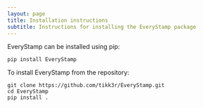 ```yaml
---
layout: page
title: Installation instructions
subtitle: Instructions for installing the EveryStamp package
---
```

EveryStamp can be installed using pip:

    pip install EveryStamp

To install EveryStamp from the repository:

    git clone https://github.com/tikk3r/EveryStamp.git
    cd EveryStamp
    pip install .
